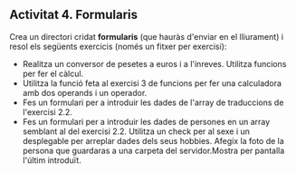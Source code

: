 ## Activitat 4. Formularis 
Crea un directori cridat **formularis** (que hauràs d'enviar en el lliurament) i resol els següents exercicis (només un fitxer per exercisi):

* Realitza un conversor de pesetes a euros i a l'inreves. Utilitza funcions per fer el càlcul.
* Utilitza la funció feta al exercisi 3 de funcions per fer una calculadora amb dos operands i un operador.
* Fes un formulari per a introduir les dades de l'array de traduccions de l'exercisi 2.2.
* Fes un formulari per a introduir les dades de persones en un array semblant al del exercisi 2.2. Utilitza un check per al sexe i un desplegable per arreplar dades dels seus hobbies. Afegix la foto de la persona que guardaras a una carpeta del servidor.Mostra per pantalla l'últim introduït.

